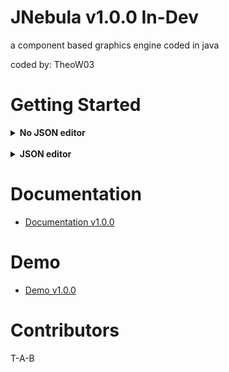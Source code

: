 # JNebula v1.0.0 In-Dev

a component based graphics engine
coded in java 

<p>coded by: TheoW03 </p>


# Getting Started

<details>
<summary><b>No JSON editor</b></summary>


main

```JAVA
import org.JNebula.GameObjects.GameRenderer;

public class Main {
    public static void main(String[] args) throws IOException {
        GameRenderer starterCode = new StarterCode(); //for step 3 if you get a not defined error then
        Window.InitWindow(640, 480, "example window", starterCode,"");
    }
}

```
---

your renderer class
```JAVA
public class StarterCode extends GameRenderer {
    
    //if you use the object editor it requires Scene object.java
    //runs 1st frame
    @Override
    public void start(float dt, GL2 gl){
        GameObject obj = new GameObject("starterObj"); // you can name it what you want
        obj.AddComponent(new CameraComponent(new Vector3(0,0,0))); //not required if you dont add it will default to 0,0
        obj.AddComponent(new SpriteComponents("sprite.png","png",null)); //the null is a color
        obj.AddComponent(new TransformComponent(new Vector3(0,0,0)));
        Scene.InstantiateObject(obj);
    }
    //runs every frame. 
    @Override
    public void update(float dt, GL2 gl){
        GameObject render1Instance = InitObjects.Find("render1");
    }
}


```
</details>
<br>
<details> 

<summary><b> JSON editor</b></summary>

warning: The JSON editor isn't fully functional and may have some bugs. or some specific test cases where 
its unusable. 

```JSON
[
  {
    "name": "render1",
    "isActive": true,
    "components": [
      {
        "component_name": "org.JNebula.Components.DifferentComponents.TransformComponent",
        "location": {
          "x": 100,
          "y": 100,
          "z": 0
        }
      },
      {
        "component_name": "org.JNebula.Components.DifferentComponents.SpriteComponent",
        "file": "${path to image}",
        "type": "jpg"
      }
    ]
  }
]
```


```JAVA
import org.JNebula.GameObjects.GameRenderer;

public class Main {
    public static void main(String[] args) throws IOException {
        GameRenderer starterCode = new StarterCode(); //for step 3 if you get a not defined error then
        Window.InitWindow(640, 480, "example window", starterCode, "${PATH TO JSON}");
    }
}

```


```JAVA
public class StarterCode extends GameRenderer {
    public InitObjects initObject;

    //if you use the object editor it requires Scene object.java
    //runs 1st frame
    @Override
    public void start(float dt, GL2 gl){       

    }
    //runs every frame. 
    @Override
    public void update(float dt, GL2 gl){
        GameObject render1Instance = InitObjects.Find("render1");


    }
}
```
</details>



# Documentation

* <a href = https://github.com/TheoW03/JNebula/tree/master/src/org/JNebula/Docs>Documentation v1.0.0 </a>

# Demo 

* <a href = https://github.com/TheoW03/JNebula/tree/master/src/DemoGame> Demo v1.0.0 </a>

# Contributors

T-A-B


